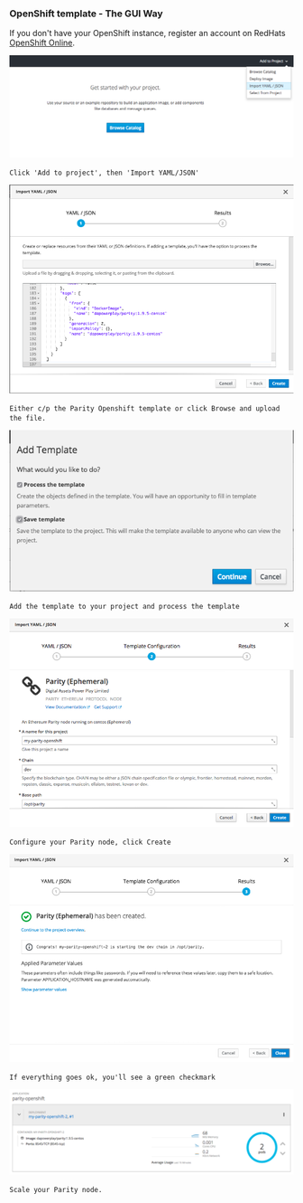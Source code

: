 ### OpenShift template - The GUI Way

If you don't have your OpenShift instance, register an account on RedHats [OpenShift Online](https://manage.openshift.com/).


![alt text][r1]

`Click 'Add to project', then 'Import YAML/JSON'`


![alt text][r2]

`Either c/p the Parity Openshift template or click Browse and upload the file.`


![alt text][r3]

`Add the template to your project and process the template`


![alt text][r4]

`Configure your Parity node, click Create`


![alt text][r5]

`If everything goes ok, you'll see a green checkmark`


![alt text][r6]

`Scale your Parity node.`


[r1]: images/readme-1.png "Click some buttons"
[r2]: images/readme-2.png "Then some more"
[r3]: images/readme-3.png "Why not both?"
[r4]: images/readme-4.png "Just click Create"
[r5]: images/readme-5.png "Yay!"
[r6]: images/readme-6.png "Yay! x2"
[tag]: 	https://img.shields.io/github/tag/dapowerplay/openshift-parity.svg
[license]: https://img.shields.io/github/license/dapowerplay/openshift-parity.svg
[dockerpulls]: https://img.shields.io/docker/pulls/dapowerplay/parity.svg
